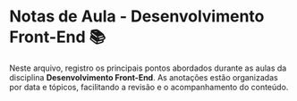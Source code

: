 # Notas de Aula - Desenvolvimento Front-End 📚

Neste arquivo, registro os principais pontos abordados durante as aulas da disciplina **Desenvolvimento Front-End**. As anotações estão organizadas por data e tópicos, facilitando a revisão e o acompanhamento do conteúdo.